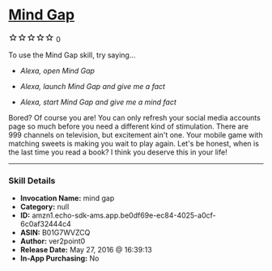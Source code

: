 # [Mind Gap](http://alexa.amazon.com/#skills/amzn1.echo-sdk-ams.app.be0df69e-ec84-4025-a0cf-6c0af32444c4)
![0 stars](../../images/ic_star_border_black_18dp_1x.png)![0 stars](../../images/ic_star_border_black_18dp_1x.png)![0 stars](../../images/ic_star_border_black_18dp_1x.png)![0 stars](../../images/ic_star_border_black_18dp_1x.png)![0 stars](../../images/ic_star_border_black_18dp_1x.png) 0

To use the Mind Gap skill, try saying...

* *Alexa, open Mind Gap*

* *Alexa, launch Mind Gap and give me a fact*

* *Alexa, start Mind Gap and give me a mind fact*

Bored? Of course you are! You can only refresh your social media accounts page so much before you need a different kind of stimulation. There are 999 channels on television, but excitement ain't one. Your mobile game with matching sweets is making you wait to play again. Let's be honest, when is the last time you read a book? I think you deserve this in your life!

***

### Skill Details

* **Invocation Name:** mind gap
* **Category:** null
* **ID:** amzn1.echo-sdk-ams.app.be0df69e-ec84-4025-a0cf-6c0af32444c4
* **ASIN:** B01G7WVZCQ
* **Author:** ver2point0
* **Release Date:** May 27, 2016 @ 16:39:13
* **In-App Purchasing:** No

